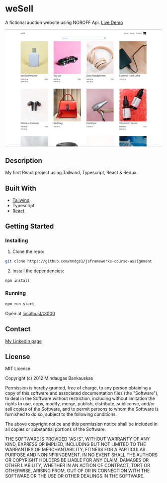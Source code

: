 # weSell

A fictional auction website using NOROFF Api.
[Live Demo](https://phenomenal-haupia-b7247b.netlify.app/)

![image](./public/weSell.png)

## Description

My first React project using Tailwind, Typescript, React & Redux.

## Built With

-   [Tailwind](https://https://tailwindcss.com/)
-   Typescript
-   [React](https://https://react.dev/)

## Getting Started

### Installing

1. Clone the repo:

```bash
git clone https://github.com/mndgs1/jsframeworks-course-assignment
```

2. Install the dependencies:

```
npm install
```

### Running

```bash
npm run start
```

Open at [localhost/:3000](http://localhost:3000/)

## Contact

[My LinkedIn page](https://www.linkedin.com/in/mindaugas-bankauskas/)

## License

MIT License

Copyright (c) 2012 Mindaugas Bankauskas

Permission is hereby granted, free of charge, to any person obtaining a copy
of this software and associated documentation files (the "Software"), to deal
in the Software without restriction, including without limitation the rights
to use, copy, modify, merge, publish, distribute, sublicense, and/or sell
copies of the Software, and to permit persons to whom the Software is
furnished to do so, subject to the following conditions:

The above copyright notice and this permission notice shall be included in all
copies or substantial portions of the Software.

THE SOFTWARE IS PROVIDED "AS IS", WITHOUT WARRANTY OF ANY KIND, EXPRESS OR
IMPLIED, INCLUDING BUT NOT LIMITED TO THE WARRANTIES OF MERCHANTABILITY,
FITNESS FOR A PARTICULAR PURPOSE AND NONINFRINGEMENT. IN NO EVENT SHALL THE
AUTHORS OR COPYRIGHT HOLDERS BE LIABLE FOR ANY CLAIM, DAMAGES OR OTHER
LIABILITY, WHETHER IN AN ACTION OF CONTRACT, TORT OR OTHERWISE, ARISING FROM,
OUT OF OR IN CONNECTION WITH THE SOFTWARE OR THE USE OR OTHER DEALINGS IN THE
SOFTWARE.
